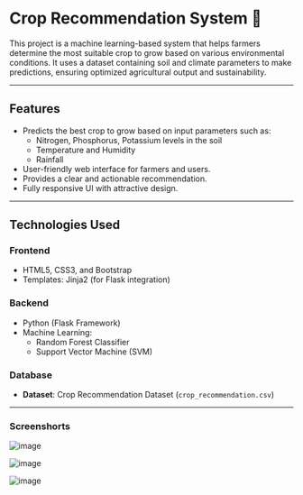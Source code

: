 # **Crop Recommendation System 🌾**

This project is a machine learning-based system that helps farmers determine the most suitable crop to grow based on various environmental conditions. It uses a dataset containing soil and climate parameters to make predictions, ensuring optimized agricultural output and sustainability.

---

## **Features**
- Predicts the best crop to grow based on input parameters such as:
  - Nitrogen, Phosphorus, Potassium levels in the soil
  - Temperature and Humidity
  - Rainfall
- User-friendly web interface for farmers and users.
- Provides a clear and actionable recommendation.
- Fully responsive UI with attractive design.

---

## **Technologies Used**
### **Frontend**
- HTML5, CSS3, and Bootstrap
- Templates: Jinja2 (for Flask integration)

### **Backend**
- Python (Flask Framework)
- Machine Learning:
  - Random Forest Classifier
  - Support Vector Machine (SVM)

### **Database**
- **Dataset**: Crop Recommendation Dataset (`crop_recommendation.csv`)

---

### **Screenshorts**
![image](https://github.com/user-attachments/assets/d9623a54-5ee3-4c10-86e4-87ae2a6e9835)

![image](https://github.com/user-attachments/assets/0f65f5c5-05ef-4f5d-89a2-6e327e6d41b1)

![image](https://github.com/user-attachments/assets/89a46f7b-dee8-461a-b4cb-5100e4a41a5e)



